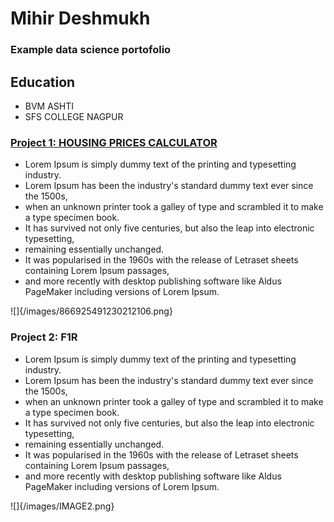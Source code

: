 # Mihir Deshmukh 
### Example data science portofolio
## Education

- BVM ASHTI
- SFS COLLEGE NAGPUR

### [Project 1: HOUSING PRICES CALCULATOR](https://www.markdownguide.org/basic-syntax/)

- Lorem Ipsum is simply dummy text of the printing and typesetting industry.
- Lorem Ipsum has been the industry's standard dummy text ever since the 1500s,
- when an unknown printer took a galley of type and scrambled it to make a type specimen book.
- It has survived not only five centuries, but also the leap into electronic typesetting, 
- remaining essentially unchanged. 
- It was popularised in the 1960s with the release of Letraset sheets containing Lorem Ipsum passages, 
- and more recently with desktop publishing software like Aldus PageMaker including versions of Lorem Ipsum.

![]{/images/866925491230212106.png}


### Project 2: F1R

- Lorem Ipsum is simply dummy text of the printing and typesetting industry.
- Lorem Ipsum has been the industry's standard dummy text ever since the 1500s,
- when an unknown printer took a galley of type and scrambled it to make a type specimen book.
- It has survived not only five centuries, but also the leap into electronic typesetting, 
- remaining essentially unchanged. 
- It was popularised in the 1960s with the release of Letraset sheets containing Lorem Ipsum passages, 
- and more recently with desktop publishing software like Aldus PageMaker including versions of Lorem Ipsum.

![]{/images/IMAGE2.png}
